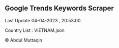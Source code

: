 

## Google Trends Keywords Scraper 
 
Last Update 04-04-2023 , 20:53:00

Country List :
VIETNAM.json



© Abdul Muttaqin 
